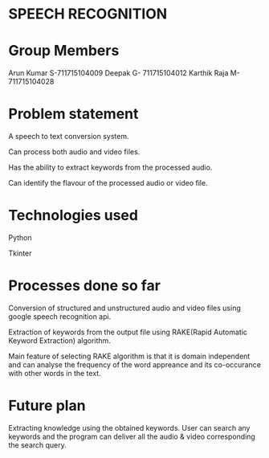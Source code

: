 # SPEECH RECOGNITION 

# Group Members

Arun Kumar S-711715104009
Deepak G-  711715104012
Karthik Raja M- 711715104028

# Problem statement

A speech to text conversion system.

Can process both audio and video files.

Has the ability to extract keywords from the processed audio.

Can identify the flavour of the processed audio or video file.

# Technologies used

Python

Tkinter

# Processes done so far

Conversion of structured and unstructured audio and video files using google speech recognition api.

Extraction of keywords from the output file using RAKE(Rapid Automatic Keyword Extraction) algorithm.

Main feature of selecting RAKE algorithm is that it is domain independent and can analyse the frequency of the word appreance and its 
co-occurance with other words in the text. 

# Future plan 
Extracting knowledge using the obtained keywords.
User can search any keywords and the program can deliver all the audio & video corresponding the 
search query.




